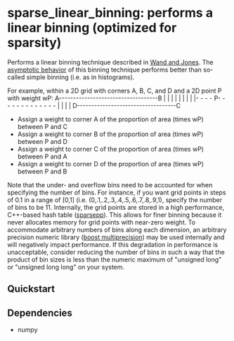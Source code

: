 
# sparse_linear_binning: performs a linear binning (optimized for sparsity)

Performs a linear binning technique described in [Wand and Jones](https://www.crcpress.com/Kernel-Smoothing/Wand-Jones/p/book/9780412552700).
The
[asymptotic behavior](http://www.tandfonline.com/doi/abs/10.1080/00949658308810650)
of this binning technique performs better than so-called
simple binning (i.e. as in histograms).

For example, within a 2D grid with corners A, B, C, and D and a 2D point P with
weight wP:
A-----------------------------------B
|        |                          |
|                                   |
|        |                          |
|- - - - P- - - - - - - - - - - - - |
|        |                          |
D-----------------------------------C

* Assign a weight to corner A of the proportion of area (times wP) between P and C
* Assign a weight to corner B of the proportion of area (times wP) between P and D
* Assign a weight to corner C of the proportion of area (times wP) between P and A
* Assign a weight to corner D of the proportion of area (times wP) between P and B

Note that the under- and overflow bins need to be accounted for when specifying
the number of bins.
For instance, if you want grid points in steps of 0.1 in a range of \[0,1\]
(i.e. (0,.1,.2,.3,.4,.5,.6,.7,.8,.9,1), specify the number of bins to be 11.
Internally, the grid points are stored in a high performance, C++-based hash
table ([sparsepp](https://github.com/greg7mdp/sparsepp)).
This allows for finer binning because it never allocates memory for grid points
with near-zero weight.
To accommodate arbitrary numbers of bins along each dimension, an arbitrary
precision numeric library ([boost multiprecision](http://www.boost.org/doc/libs/1_63_0/libs/multiprecision/doc/html/boost_multiprecision/intro.html))
may be used internally and will negatively impact performance.
If this degradation in performance is unacceptable, consider reducing the number
of bins in such a way that the product of bin sizes is less than the numeric
maximum of "unsigned long" or "unsigned long long" on your system.

## Quickstart

## Dependencies

* numpy
